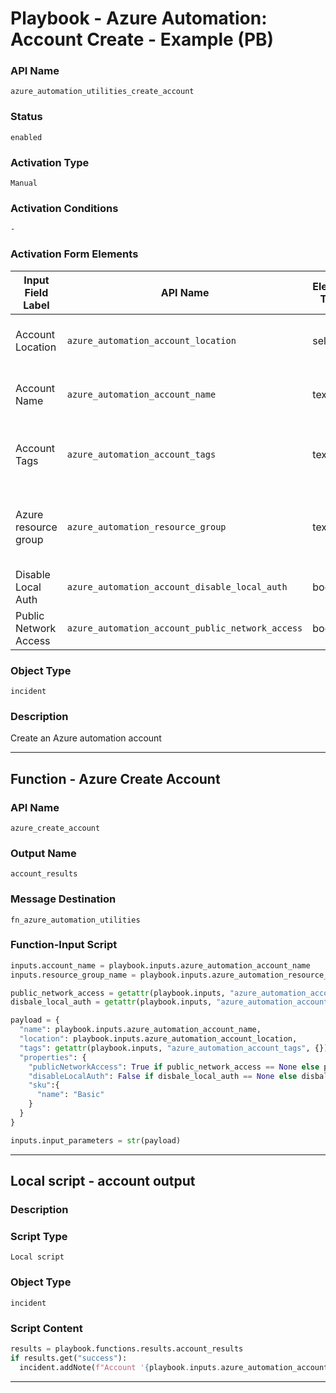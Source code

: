 <!--
    DO NOT MANUALLY EDIT THIS FILE
    THIS FILE IS AUTOMATICALLY GENERATED WITH resilient-sdk codegen
    Generated with resilient-sdk v50.0.151
-->

# Playbook - Azure Automation: Account Create - Example (PB)

### API Name
`azure_automation_utilities_create_account`

### Status
`enabled`

### Activation Type
`Manual`

### Activation Conditions
`-`

### Activation Form Elements
| Input Field Label | API Name | Element Type | Tooltip | Requirement |
| ----------------- | -------- | ------------ | ------- | ----------- |
| Account Location | `azure_automation_account_location` | select | The region the account is in | Always |
| Account Name | `azure_automation_account_name` | text | Azure automation account name | Always |
| Account Tags | `azure_automation_account_tags` | text | dictionary of Azure automation account tags | Optional |
| Azure resource group | `azure_automation_resource_group` | text | The Azure resource group this account should be in | Always |
| Disable Local Auth | `azure_automation_account_disable_local_auth` | boolean | False | Optional |
| Public Network Access | `azure_automation_account_public_network_access` | boolean | True | Optional |

### Object Type
`incident`

### Description
Create an Azure automation account


---
## Function - Azure Create Account

### API Name
`azure_create_account`

### Output Name
`account_results`

### Message Destination
`fn_azure_automation_utilities`

### Function-Input Script
```python
inputs.account_name = playbook.inputs.azure_automation_account_name
inputs.resource_group_name = playbook.inputs.azure_automation_resource_group

public_network_access = getattr(playbook.inputs, "azure_automation_account_public_network_access")
disbale_local_auth = getattr(playbook.inputs, "azure_automation_account_disable_local_auth")

payload = {
  "name": playbook.inputs.azure_automation_account_name,
  "location": playbook.inputs.azure_automation_account_location,
  "tags": getattr(playbook.inputs, "azure_automation_account_tags", {}),
  "properties": {
    "publicNetworkAccess": True if public_network_access == None else public_network_access,
    "disableLocalAuth": False if disbale_local_auth == None else disbale_local_auth,
    "sku":{
      "name": "Basic"
    }
  }
}

inputs.input_parameters = str(payload)
```

---

## Local script - account output

### Description


### Script Type
`Local script`

### Object Type
`incident`

### Script Content
```python
results = playbook.functions.results.account_results
if results.get("success"):
  incident.addNote(f"Account '{playbook.inputs.azure_automation_account_name}' was created successfully.")
```

---

